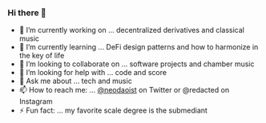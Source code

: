 ### Hi there 👋

- 🔭 I’m currently working on ... decentralized derivatives and classical music
- 🌱 I’m currently learning ... DeFi design patterns and how to harmonize in the key of life
- 👯 I’m looking to collaborate on ... software projects and chamber music
- 🤔 I’m looking for help with ... code and score
- 💬 Ask me about ... tech and music
- 📫 How to reach me: ... [@neodaoist](https://twitter.com/neodaoist) on Twitter or @redacted on Instagram
- ⚡ Fun fact: ... my favorite scale degree is the submediant
